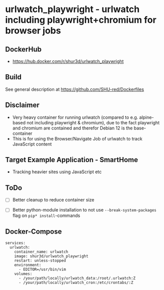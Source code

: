  # urlwatch_playwright - urlwatch including playwright+chromium for browser jobs

## DockerHub

- https://hub.docker.com/r/shur3d/urlwatch_playwright

## Build

See general description at https://github.com/SHU-red/Dockerfiles

## Disclaimer

- Very heavy container for running urlwatch (compared to e.g. alpine-based not including playwright & chromium), due to the fact playwright and chromium are contained and therefor Debian 12 is the base-container
- This is for using the Browser/Navigate Job of urlwatch to track JavaScript content

## Target Example Application - SmartHome

- Tracking heavier sites using JavaScript etc


## ToDo

- [ ] Better cleanup to reduce container size

- [ ] Better python-module installation to not use `--break-system-packages` flag on `pip* install`-commands


## Docker-Compose
```
services:
  urlwatch:
    container_name: urlwatch
    image: shur3d/urlwatch_playwright
    restart: unless-stopped
    environment:
      - EDITOR=/usr/bin/vim
    volumes:
      - /your/path/locally/urlwatch_data:/root/.urlwatch:Z
      - /your/path/locally/urlwatch_cron:/etc/crontabs/:Z
```
